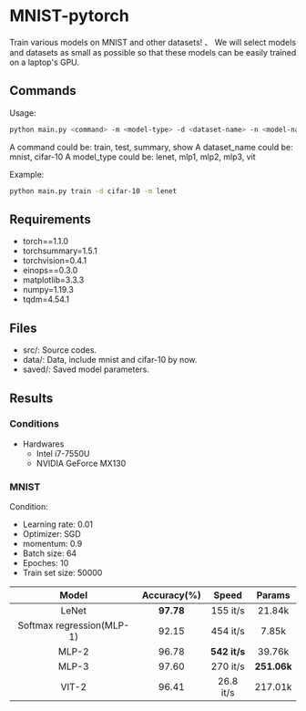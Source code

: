 # MNIST-pytorch

Train various models on MNIST and other datasets! 、
We will select models and datasets as small as possible so that these models can be easily trained on a laptop's GPU.

## Commands

Usage:

```sh
python main.py <command> -m <model-type> -d <dataset-name> -n <model-name>
```

A command could be: train, test, summary, show
A dataset_name could be: mnist, cifar-10
A model_type could be: lenet, mlp1, mlp2, mlp3, vit

Example:

```sh
python main.py train -d cifar-10 -m lenet
```

## Requirements

+ torch==1.1.0
+ torchsummary=1.5.1
+ torchvision=0.4.1
+ einops==0.3.0
+ matplotlib=3.3.3
+ numpy=1.19.3
+ tqdm=4.54.1

## Files

+ src/: Source codes.
+ data/: Data, include mnist and cifar-10 by now.
+ saved/: Saved model parameters.

## Results

### Conditions

+ Hardwares
  + Intel i7-7550U
  + NVIDIA GeForce MX130

### MNIST

Condition:

+ Learning rate: 0.01
+ Optimizer: SGD
+ momentum: 0.9
+ Batch size: 64
+ Epoches: 10
+ Train set size: 50000

|  Model   | Accuracy(%) | Speed | Params
| :---: | :---: | :---: | :---: |
| LeNet  | **97.78** | 155 it/s | 21.84k |
| Softmax regression(MLP-1) | 92.15 | 454 it/s | 7.85k
| MLP-2  | 96.78 | **542 it/s** | 39.76k
| MLP-3  | 97.60 | 270 it/s | **251.06k**
| VIT-2  | 96.41 | 26.8 it/s | 217.01k
